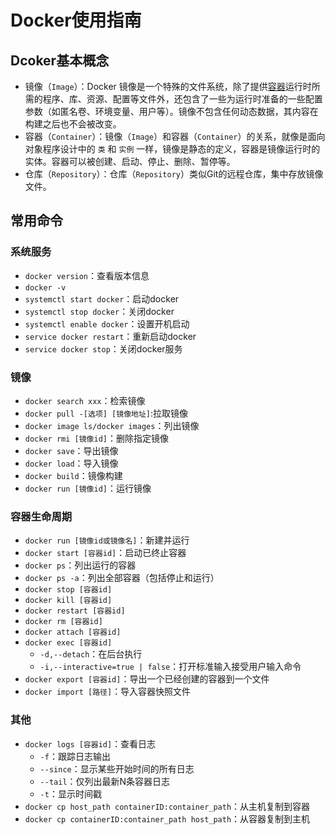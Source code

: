 # Docker使用指南
## Dcoker基本概念

- 镜像（`Image`）：Docker 镜像是一个特殊的文件系统，除了提供[容器](https://cloud.tencent.com/product/tke?from=10680)运行时所需的程序、库、资源、配置等文件外，还包含了一些为运行时准备的一些配置参数（如匿名卷、环境变量、用户等）。镜像不包含任何动态数据，其内容在构建之后也不会被改变。
- 容器（`Container`）：镜像（`Image`）和容器（`Container`）的关系，就像是面向对象程序设计中的 `类` 和 `实例` 一样，镜像是静态的定义，容器是镜像运行时的实体。容器可以被创建、启动、停止、删除、暂停等。
- 仓库（`Repository`）：仓库（`Repository`）类似Git的远程仓库，集中存放镜像文件。

## 常用命令
### 系统服务
- `docker version`：查看版本信息
- `docker -v`
- `systemctl start docker`：启动docker
- `systemctl stop docker`：关闭docker
- `systemctl enable docker`：设置开机启动
- `service docker restart`：重新启动docker
- `service docker stop`：关闭docker服务

### 镜像

- `docker search xxx`：检索镜像
- `docker pull -[选项] [镜像地址]`:拉取镜像
- `docker image ls/docker images`：列出镜像
- `docker rmi [镜像id]`：删除指定镜像
- `docker save`：导出镜像
- `docker load`：导入镜像
- `docker build`：镜像构建
- `docker run [镜像id]`：运行镜像

### 容器生命周期

- `docker run [镜像id或镜像名]`：新建并运行
- `docker start [容器id]`：启动已终止容器
- `docker ps`：列出运行的容器
- `docker ps -a`：列出全部容器（包括停止和运行）
- `docker stop [容器id]`
- `docker kill [容器id]`
- `docker restart [容器id]`
- `docker rm [容器id]`
- `docker attach [容器id]`
- `docker exec [容器id]`
	- `-d,--detach`：在后台执行
	- `-i,--interactive=true | false`：打开标准输入接受用户输入命令
- `docker export [容器id]`：导出一个已经创建的容器到一个文件
- `docker import [路径]`：导入容器快照文件

### 其他

- `docker logs [容器id]`：查看日志
	- `-f`：跟踪日志输出
	- `--since`：显示某些开始时间的所有日志
	- `--tail`：仅列出最新N条容器日志
	- `-t`：显示时间戳
- `docker cp host_path containerID:container_path`：从主机复制到容器
- `docker cp containerID:container_path host_path`：从容器复制到主机